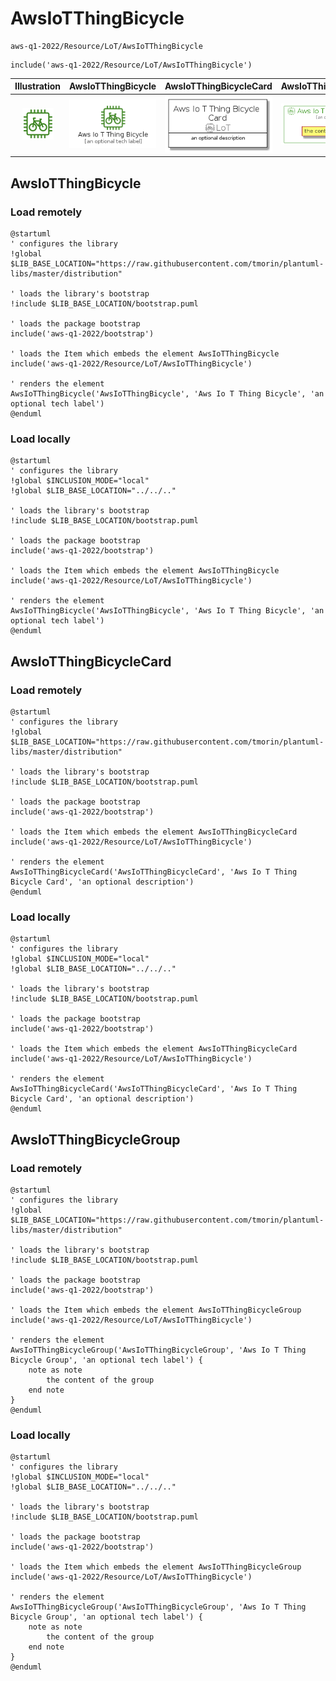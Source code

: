 # AwsIoTThingBicycle


```text
aws-q1-2022/Resource/LoT/AwsIoTThingBicycle
```

```text
include('aws-q1-2022/Resource/LoT/AwsIoTThingBicycle')
```



| Illustration | AwsIoTThingBicycle | AwsIoTThingBicycleCard | AwsIoTThingBicycleGroup |
| :---: | :---: | :---: | :---: |
| ![illustration for Illustration](../../../aws-q1-2022/Resource/LoT/AwsIoTThingBicycle.png) | ![illustration for AwsIoTThingBicycle](../../../aws-q1-2022/Resource/LoT/AwsIoTThingBicycle.Local.png) | ![illustration for AwsIoTThingBicycleCard](../../../aws-q1-2022/Resource/LoT/AwsIoTThingBicycleCard.Local.png) | ![illustration for AwsIoTThingBicycleGroup](../../../aws-q1-2022/Resource/LoT/AwsIoTThingBicycleGroup.Local.png) |




## AwsIoTThingBicycle

### Load remotely
```plantuml
@startuml
' configures the library
!global $LIB_BASE_LOCATION="https://raw.githubusercontent.com/tmorin/plantuml-libs/master/distribution"

' loads the library's bootstrap
!include $LIB_BASE_LOCATION/bootstrap.puml

' loads the package bootstrap
include('aws-q1-2022/bootstrap')

' loads the Item which embeds the element AwsIoTThingBicycle
include('aws-q1-2022/Resource/LoT/AwsIoTThingBicycle')

' renders the element
AwsIoTThingBicycle('AwsIoTThingBicycle', 'Aws Io T Thing Bicycle', 'an optional tech label')
@enduml
```

### Load locally
```plantuml
@startuml
' configures the library
!global $INCLUSION_MODE="local"
!global $LIB_BASE_LOCATION="../../.."

' loads the library's bootstrap
!include $LIB_BASE_LOCATION/bootstrap.puml

' loads the package bootstrap
include('aws-q1-2022/bootstrap')

' loads the Item which embeds the element AwsIoTThingBicycle
include('aws-q1-2022/Resource/LoT/AwsIoTThingBicycle')

' renders the element
AwsIoTThingBicycle('AwsIoTThingBicycle', 'Aws Io T Thing Bicycle', 'an optional tech label')
@enduml
```

## AwsIoTThingBicycleCard

### Load remotely
```plantuml
@startuml
' configures the library
!global $LIB_BASE_LOCATION="https://raw.githubusercontent.com/tmorin/plantuml-libs/master/distribution"

' loads the library's bootstrap
!include $LIB_BASE_LOCATION/bootstrap.puml

' loads the package bootstrap
include('aws-q1-2022/bootstrap')

' loads the Item which embeds the element AwsIoTThingBicycleCard
include('aws-q1-2022/Resource/LoT/AwsIoTThingBicycle')

' renders the element
AwsIoTThingBicycleCard('AwsIoTThingBicycleCard', 'Aws Io T Thing Bicycle Card', 'an optional description')
@enduml
```

### Load locally
```plantuml
@startuml
' configures the library
!global $INCLUSION_MODE="local"
!global $LIB_BASE_LOCATION="../../.."

' loads the library's bootstrap
!include $LIB_BASE_LOCATION/bootstrap.puml

' loads the package bootstrap
include('aws-q1-2022/bootstrap')

' loads the Item which embeds the element AwsIoTThingBicycleCard
include('aws-q1-2022/Resource/LoT/AwsIoTThingBicycle')

' renders the element
AwsIoTThingBicycleCard('AwsIoTThingBicycleCard', 'Aws Io T Thing Bicycle Card', 'an optional description')
@enduml
```

## AwsIoTThingBicycleGroup

### Load remotely
```plantuml
@startuml
' configures the library
!global $LIB_BASE_LOCATION="https://raw.githubusercontent.com/tmorin/plantuml-libs/master/distribution"

' loads the library's bootstrap
!include $LIB_BASE_LOCATION/bootstrap.puml

' loads the package bootstrap
include('aws-q1-2022/bootstrap')

' loads the Item which embeds the element AwsIoTThingBicycleGroup
include('aws-q1-2022/Resource/LoT/AwsIoTThingBicycle')

' renders the element
AwsIoTThingBicycleGroup('AwsIoTThingBicycleGroup', 'Aws Io T Thing Bicycle Group', 'an optional tech label') {
    note as note
        the content of the group
    end note
}
@enduml
```

### Load locally
```plantuml
@startuml
' configures the library
!global $INCLUSION_MODE="local"
!global $LIB_BASE_LOCATION="../../.."

' loads the library's bootstrap
!include $LIB_BASE_LOCATION/bootstrap.puml

' loads the package bootstrap
include('aws-q1-2022/bootstrap')

' loads the Item which embeds the element AwsIoTThingBicycleGroup
include('aws-q1-2022/Resource/LoT/AwsIoTThingBicycle')

' renders the element
AwsIoTThingBicycleGroup('AwsIoTThingBicycleGroup', 'Aws Io T Thing Bicycle Group', 'an optional tech label') {
    note as note
        the content of the group
    end note
}
@enduml
```

